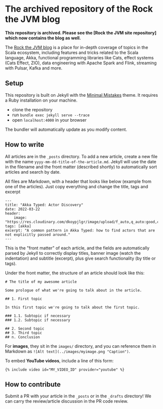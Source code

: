 # The archived repository of the Rock the JVM blog

**This repository is archived. Please see the [Rock the JVM site repository] which now contains the blog as well.**

The [Rock the JVM blog](https://blog.rockthejvm.com) is a place for in-depth coverage of topics in the Scala ecosystem, including features and tricks related to the Scala language, Akka, functional programming libraries like Cats, effect systems (Cats Effect, ZIO), data engineering with Apache Spark and Flink, streaming with Pulsar, Kafka and more.

## Setup

This repository is built on Jekyll with the [Minimal Mistakes](https://github.com/mmistakes/minimal-mistakes) theme. It requires a Ruby installation on your machine.

- clone the repository
- run `bundle exec jekyll serve --trace`
- open `localhost:4000` in your browser

The bundler will automatically update as you modify content.

## How to write

All articles are in the `_posts` directory. To add a new article, create a new file with the name `yyyy-mm-dd-title-of-the-article.md`. Jekyll will use the date in the filename and the front matter (described shortly) to automatically sort articles and search by date.

All files are Markdown, with a header that looks like below (example from one of the articles). Just copy everything and change the title, tags and excerpt

```
---
title: "Akka Typed: Actor Discovery"
date: 2022-03-22
header:
    image: "https://res.cloudinary.com/dkoypjlgr/image/upload/f_auto,q_auto:good,c_auto,w_1200,h_300,g_auto,fl_progressive/v1715952116/blog_cover_large_phe6ch.jpg"
tags: [akka]
excerpt: "A common pattern in Akka Typed: how to find actors that are not explicitly passed around."
---
```

This is the "front matter" of each article, and the fields are automatically parsed by Jekyll to correctly display titles, banner image (watch the indentation) and subtitle (excerpt), plus give search functionality (by title or tags).

Under the front matter, the structure of an article should look like this:

```
# The title of my awesome article

Some prologue of what we're going to talk about in the article.

## 1. First topic

In this first topic we're going to talk about the first topic.

### 1.1. Subtopic if necessary
### 1.2. Subtopic if necessary

## 2. Second topic
## 3. Third topic
## n. Conclusion
```

For **images**, they sit in the `images/` directory, and you can reference them in Markdown as `![Alt text](../images/myimage.png "Caption")`.

To embed **YouTube videos**, include a line of this form:

```
{% include video id="MY_VIDEO_ID" provider="youtube" %}
```

## How to contribute

Submit a PR with your article in the `_posts` or in the `_drafts` directory! We can carry the review/article discussion in the PR code review.
